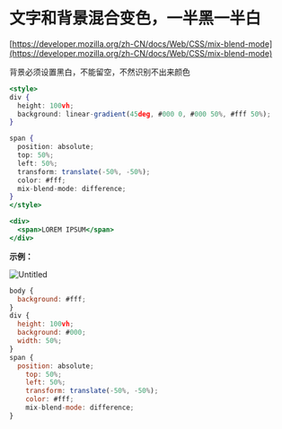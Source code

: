 # 文字和背景混合变色，一半黑一半白

[https://developer.mozilla.org/zh-CN/docs/Web/CSS/mix-blend-mode](https://developer.mozilla.org/zh-CN/docs/Web/CSS/mix-blend-mode)

背景必须设置黑白，不能留空，不然识别不出来颜色

```jsx
<style>
div {
  height: 100vh;
  background: linear-gradient(45deg, #000 0, #000 50%, #fff 50%);
}

span {
  position: absolute;
  top: 50%;
  left: 50%;
  transform: translate(-50%, -50%);
  color: #fff;
  mix-blend-mode: difference;
}
</style>

<div>
  <span>LOREM IPSUM</span>
</div>
```

**示例：**

![Untitled](%E6%96%87%E5%AD%97%E5%92%8C%E8%83%8C%E6%99%AF%E6%B7%B7%E5%90%88%E5%8F%98%E8%89%B2%EF%BC%8C%E4%B8%80%E5%8D%8A%E9%BB%91%E4%B8%80%E5%8D%8A%E7%99%BD%207663d48d38104fa884c9e4387d65dedb/Untitled.png)

```jsx
body {
  background: #fff;
}
div {
  height: 100vh;
  background: #000;
  width: 50%;
}
span {
  position: absolute;
    top: 50%;
    left: 50%;
    transform: translate(-50%, -50%);
    color: #fff;
    mix-blend-mode: difference;
}
```
